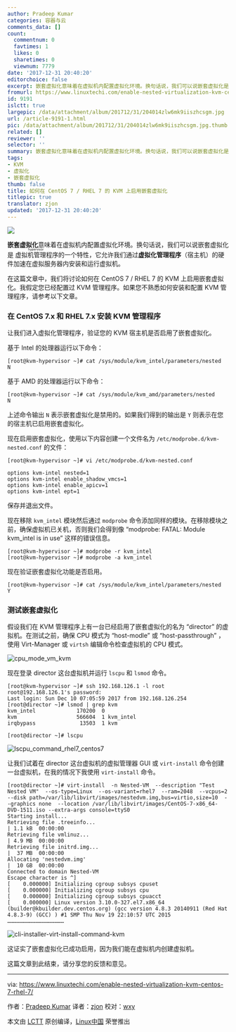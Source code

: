 ```yaml
---
author: Pradeep Kumar
categories: 容器与云
comments_data: []
count:
  commentnum: 0
  favtimes: 1
  likes: 0
  sharetimes: 0
  viewnum: 7779
date: '2017-12-31 20:40:20'
editorchoice: false
excerpt: 嵌套虚拟化意味着在虚拟机内配置虚拟化环境。换句话说，我们可以说嵌套虚拟化是虚拟机管理程序（hypervisor）的一个特性，它允许我们通过虚拟化管理程序（宿主机）的硬件加速在虚拟服务器内安装和运行虚拟机。
fromurl: https://www.linuxtechi.com/enable-nested-virtualization-kvm-centos-7-rhel-7/
id: 9191
islctt: true
largepic: /data/attachment/album/201712/31/204014zlw6mk9iiszhcsgm.jpg
url: /article-9191-1.html
pic: /data/attachment/album/201712/31/204014zlw6mk9iiszhcsgm.jpg.thumb.jpg
related: []
reviewer: ''
selector: ''
summary: 嵌套虚拟化意味着在虚拟机内配置虚拟化环境。换句话说，我们可以说嵌套虚拟化是虚拟机管理程序（hypervisor）的一个特性，它允许我们通过虚拟化管理程序（宿主机）的硬件加速在虚拟服务器内安装和运行虚拟机。
tags:
- KVM
- 虚拟化
- 嵌套虚拟化
thumb: false
title: 如何在 CentOS 7 / RHEL 7 的 KVM 上启用嵌套虚拟化
titlepic: true
translator: zjon
updated: '2017-12-31 20:40:20'
---
```


![](/data/attachment/album/201712/31/204014zlw6mk9iiszhcsgm.jpg)


**嵌套虚拟化**意味着在虚拟机内配置虚拟化环境。换句话说，我们可以说嵌套虚拟化是<ruby> 虚拟机管理程序 <rt>  hypervisor </rt></ruby>的一个特性，它允许我们通过**虚拟化管理程序**（宿主机）的硬件加速在虚拟服务器内安装和运行虚拟机。


在这篇文章中，我们将讨论如何在 CentOS 7 / RHEL 7 的 KVM 上启用嵌套虚拟化。我假定您已经配置过 KVM 管理程序。如果您不熟悉如何安装和配置 KVM 管理程序，请参考以下文章。


### 在 CentOS 7.x 和 RHEL 7.x 安装 KVM 管理程序


让我们进入虚拟化管理程序，验证您的 KVM 宿主机是否启用了嵌套虚拟化。


基于 Intel 的处理器运行以下命令：



```
[root@kvm-hypervisor ~]# cat /sys/module/kvm_intel/parameters/nested
N

```

基于 AMD 的处理器运行以下命令：



```
[root@kvm-hypervisor ~]# cat /sys/module/kvm_amd/parameters/nested
N

```

上述命令输出 `N` 表示嵌套虚拟化是禁用的。如果我们得到的输出是 `Y` 则表示在您的宿主机已启用嵌套虚拟化。


现在启用嵌套虚拟化，使用以下内容创建一个文件名为 `/etc/modprobe.d/kvm-nested.conf` 的文件：



```
[root@kvm-hypervisor ~]# vi /etc/modprobe.d/kvm-nested.conf

```


```
options kvm-intel nested=1
options kvm-intel enable_shadow_vmcs=1
options kvm-intel enable_apicv=1
options kvm-intel ept=1

```

保存并退出文件。


现在移除 `kvm_intel` 模块然后通过 `modprobe` 命令添加同样的模块。在移除模块之前，确保虚拟机已关机，否则我们会得到像 “modprobe: FATAL: Module kvm\_intel is in use” 这样的错误信息。



```
[root@kvm-hypervisor ~]# modprobe -r kvm_intel
[root@kvm-hypervisor ~]# modprobe -a kvm_intel

```

现在验证嵌套虚拟化功能是否启用。



```
[root@kvm-hypervisor ~]# cat /sys/module/kvm_intel/parameters/nested
Y

```

### 测试嵌套虚拟化


假设我们在 KVM 管理程序上有一台已经启用了嵌套虚拟化的名为 “director” 的虚拟机。在测试之前，确保 CPU 模式为 “host-modle” 或 “host-passthrough” ，使用 Virt-Manager 或 `virtsh` 编辑命令检查虚拟机的 CPU 模式。


![cpu_mode_vm_kvm](/data/attachment/album/201712/31/204028y49rrn9gnzqxozro.jpg)


现在登录 director 这台虚拟机并运行 `lscpu` 和 `lsmod` 命令。



```
[root@kvm-hypervisor ~]# ssh 192.168.126.1 -l root
root@192.168.126.1's password:
Last login: Sun Dec 10 07:05:59 2017 from 192.168.126.254
[root@director ~]# lsmod | grep kvm
kvm_intel             170200  0
kvm                   566604  1 kvm_intel
irqbypass              13503  1 kvm

```


```
[root@director ~]# lscpu

```

![lscpu_command_rhel7_centos7](/data/attachment/album/201712/31/204030rk5nadasd5nmdoho.jpg)


让我们试着在 director 这台虚拟机的虚拟管理器 GUI 或 `virt-install` 命令创建一台虚拟机，在我的情况下我使用 `virt-install` 命令。



```
[root@director ~]# virt-install  -n Nested-VM  --description "Test Nested VM"  --os-type=Linux  --os-variant=rhel7  --ram=2048  --vcpus=2  --disk path=/var/lib/libvirt/images/nestedvm.img,bus=virtio,size=10  --graphics none  --location /var/lib/libvirt/images/CentOS-7-x86_64-DVD-1511.iso --extra-args console=ttyS0
Starting install...
Retrieving file .treeinfo...                                                   | 1.1 kB  00:00:00
Retrieving file vmlinuz...                                                     | 4.9 MB  00:00:00
Retrieving file initrd.img...                                                  |  37 MB  00:00:00
Allocating 'nestedvm.img'                                                      |  10 GB  00:00:00
Connected to domain Nested-VM
Escape character is ^]
[    0.000000] Initializing cgroup subsys cpuset
[    0.000000] Initializing cgroup subsys cpu
[    0.000000] Initializing cgroup subsys cpuacct
[    0.000000] Linux version 3.10.0-327.el7.x86_64 (builder@kbuilder.dev.centos.org) (gcc version 4.8.3 20140911 (Red Hat 4.8.3-9) (GCC) ) #1 SMP Thu Nov 19 22:10:57 UTC 2015
………………………………………………

```

![cli-installer-virt-install-command-kvm](/data/attachment/album/201712/31/204034j9xduuisf1zf83bj.jpg)


这证实了嵌套虚拟化已成功启用，因为我们能在虚拟机内创建虚拟机。


这篇文章到此结束，请分享您的反馈和意见。




---


via: <https://www.linuxtechi.com/enable-nested-virtualization-kvm-centos-7-rhel-7/>


作者：[Pradeep Kumar](https://www.linuxtechi.com) 译者：[zjon](https://github.com/zjon) 校对：[wxy](https://github.com/wxy)


本文由 [LCTT](https://github.com/LCTT/TranslateProject) 原创编译，[Linux中国](https://linux.cn/) 荣誉推出